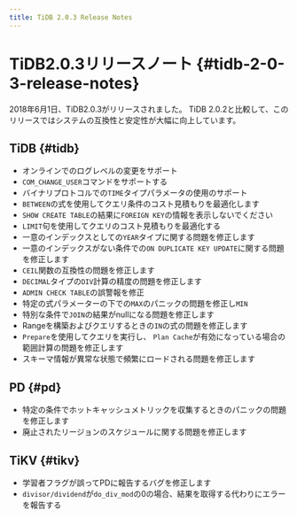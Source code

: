 ```yaml
---
title: TiDB 2.0.3 Release Notes
---
```


# TiDB2.0.3リリースノート {#tidb-2-0-3-release-notes}

2018年6月1日、TiDB2.0.3がリリースされました。 TiDB 2.0.2と比較して、このリリースではシステムの互換性と安定性が大幅に向上しています。

## TiDB {#tidb}

-   オンラインでのログレベルの変更をサポート
-   `COM_CHANGE_USER`コマンドをサポートする
-   バイナリプロトコルでの`TIME`タイプパラメータの使用のサポート
-   `BETWEEN`の式を使用してクエリ条件のコスト見積もりを最適化します
-   `SHOW CREATE TABLE`の結果に`FOREIGN KEY`の情報を表示しないでください
-   `LIMIT`句を使用してクエリのコスト見積もりを最適化する
-   一意のインデックスとしての`YEAR`タイプに関する問題を修正します
-   一意のインデックスがない条件での`ON DUPLICATE KEY UPDATE`に関する問題を修正します
-   `CEIL`関数の互換性の問題を修正します
-   `DECIMAL`タイプの`DIV`計算の精度の問題を修正します
-   `ADMIN CHECK TABLE`の誤警報を修正
-   特定の式パラメーターの下での`MAX`のパニックの問題を修正し`MIN`
-   特別な条件で`JOIN`の結果がnullになる問題を修正します
-   Rangeを構築およびクエリするときの`IN`の式の問題を修正します
-   `Prepare`を使用してクエリを実行し、 `Plan Cache`が有効になっている場合の範囲計算の問題を修正します
-   スキーマ情報が異常な状態で頻繁にロードされる問題を修正します

## PD {#pd}

-   特定の条件でホットキャッシュメトリックを収集するときのパニックの問題を修正します
-   廃止されたリージョンのスケジュールに関する問題を修正します

## TiKV {#tikv}

-   学習者フラグが誤ってPDに報告するバグを修正します
-   `divisor/dividend`が`do_div_mod`の0の場合、結果を取得する代わりにエラーを報告する
